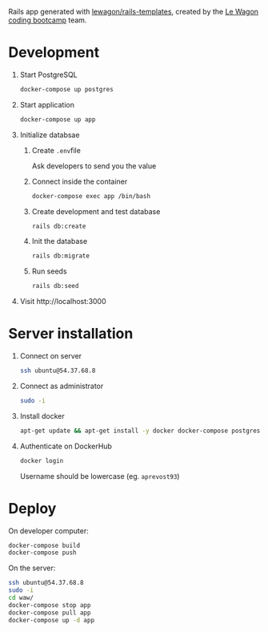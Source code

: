 Rails app generated with [lewagon/rails-templates](https://github.com/lewagon/rails-templates), created by the [Le Wagon coding bootcamp](https://www.lewagon.com) team.

# Development

1. Start PostgreSQL

    ```bash
    docker-compose up postgres
    ```

1. Start application

    ```bash
    docker-compose up app
    ```

1. Initialize databsae

    1. Create `.env`file

        Ask developers to send you the value

    1. Connect inside the container

        ```bash
        docker-compose exec app /bin/bash
        ```

    1. Create development and test database

        ```bash
        rails db:create
        ```

    1. Init the database

        ```bash
        rails db:migrate
        ```

    1. Run seeds

        ```bash
        rails db:seed
        ```

1. Visit http://localhost:3000

# Server installation

1. Connect on server

    ```bash
    ssh ubuntu@54.37.68.8
    ```

1. Connect as administrator

    ```bash
    sudo -i
    ```

1. Install docker

    ```bash
    apt-get update && apt-get install -y docker docker-compose postgresql-client
    ```

1. Authenticate on DockerHub

    ```bash
    docker login
    ```

    Username should be lowercase (eg. `aprevost93`)

# Deploy

On developer computer:

```bash
docker-compose build
docker-compose push
```

On the server:

```bash
ssh ubuntu@54.37.68.8
sudo -i
cd waw/
docker-compose stop app
docker-compose pull app
docker-compose up -d app
```
